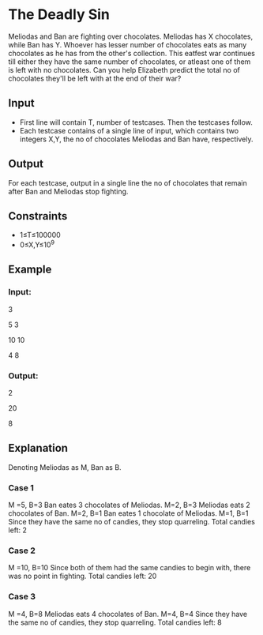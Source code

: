 # The Deadly Sin

Meliodas and Ban are fighting over chocolates. Meliodas has X chocolates, while Ban has Y. 
Whoever has lesser number of chocolates eats as many chocolates as he has from the other's collection. 
This eatfest war continues till either they have the same number of chocolates, or atleast one of them is left with no chocolates.
Can you help Elizabeth predict the total no of chocolates they'll be left with at the end of their war?

## Input

- First line will contain T, number of testcases. Then the testcases follow.
- Each testcase contains of a single line of input, which contains two integers X,Y, the no of chocolates Meliodas and Ban have, respectively.

## Output

For each testcase, output in a single line the no of chocolates that remain after Ban and Meliodas stop fighting.

## Constraints

- 1≤T≤100000 
- 0≤X,Y≤10<sup>9</sup>

## Example

### Input:

3

5 3

10 10

4 8

### Output:

2

20

8

## Explanation

Denoting Meliodas as M, Ban as B.

### Case 1

M =5, B=3
Ban eates 3 chocolates of Meliodas.
M=2, B=3
Meliodas eats 2 chocolates of Ban.
M=2, B=1
Ban eates 1 chocolate of Meliodas.
M=1, B=1
Since they have the same no of candies, they stop quarreling.
Total candies left: 2

### Case 2

M =10, B=10
Since both of them had the same candies to begin with, there was no point in fighting.
Total candies left: 20

### Case 3

M =4, B=8
Meliodas eats 4 chocolates of Ban.
M=4, B=4
Since they have the same no of candies, they stop quarreling.
Total candies left: 8
